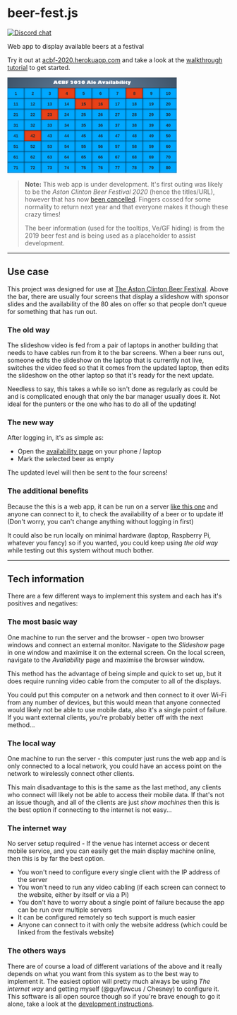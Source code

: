 # beer-fest.js

[![Discord chat](https://img.shields.io/discord/728418000952360980)](https://discord.com/channels/728418000952360980/)

Web app to display available beers at a festival

Try it out at [acbf-2020.herokuapp.com](https://acbf-2020.herokuapp.com/) and take a look at the [walkthrough tutorial](/docs/walkthrough.md) to get started.

<img src="/docs/images/availability-empty.png" width="384">

> **Note:** This web app is under development. It's first outing was likely to be the _Aston Clinton Beer Festival 2020_ (hence the titles/URL), however that has now [been cancelled](https://www.facebook.com/341405185896402/posts/2925670634136498).
> Fingers cossed for some normality to return next year and that everyone makes it though these crazy times!
>
> The beer information (used for the tooltips, Ve/GF hiding) is from the 2019 beer fest and is being used as a placeholder to assist development.

---

## Use case

This project was designed for use at [The Aston Clinton Beer Festival](http://www.astonclintonbeerfestival.co.uk/).
Above the bar, there are usually four screens that display a slideshow with sponsor slides
and the availability of the 80 ales on offer so that people don't queue for something that has run out.

### The old way

The slideshow video is fed from a pair of laptops in another building that needs to have cables run from it to the bar screens.
When a beer runs out, someone edits the slideshow on the laptop that is currently not live,
switches the video feed so that it comes from the updated laptop,
then edits the slideshow on the other laptop so that it's ready for the next update.

Needless to say, this takes a while so isn't done as regularly as could be and is complicated enough that only the bar manager usually does it.
Not ideal for the punters or the one who has to do all of the updating!

### The new way

After logging in, it's as simple as:

- Open the [availability page](https://acbf-2020.herokuapp.com/availability) on your phone / laptop
- Mark the selected beer as empty

The updated level will then be sent to the four screens!

### The additional benefits

Because the this is a web app, it can be run on a server [like this one](https://acbf-2020.herokuapp.com/) and anyone can connect to it,
to check the availability of a beer or to update it!
(Don't worry, you can't change anything without logging in first)

It could also be run locally on minimal hardware (laptop, Raspberry Pi, whatever you fancy) so if you wanted,
you could keep using _the old way_ while testing out this system without much bother.

---

## Tech information

There are a few different ways to implement this system and each has it's positives and negatives:

### The most basic way

One machine to run the server and the browser - open two browser windows and connect an external monitor.
Navigate to the _Slideshow_ page in one window and maximise it on the external screen.
On the local screen, navigate to the _Availability_ page and maximise the browser window.

This method has the advantage of being simple and quick to set up,
but it does require running video cable from the computer to all of the displays.

You could put this computer on a network and then connect to it over Wi-Fi from any number of devices,
but this would mean that anyone connected would likely not be able to use mobile data,
also it's a single point of failure. If you want external clients, you're probably better off with the next method...

### The local way

One machine to run the server - this computer just runs the web app and is only connected to a local network, you could have an access point on the network to wirelessly connect other clients.

This main disadvantage to this is the same as the last method, any clients who connect will likely not be able to access their mobile data.
If that's not an issue though, and all of the clients are just _show machines_ then this is the best option if connecting to the internet is not easy...

### The internet way

No server setup required - If the venue has internet access or decent mobile service, and you can easily get the main display machine online,
then this is by far the best option.

- You won't need to configure every single client with the IP address of the server
- You won't need to run any video cabling (if each screen can connect to the website, either by itself or via a Pi)
- You don't have to worry about a single point of failure because the app can be run over multiple servers
- It can be configured remotely so tech support is much easier
- Anyone can connect to it with only the website address (which could be linked from the festivals website)

### The others ways

There are of course a load of different variations of the above and it really depends on what you want from this system as to the best way to implement it.
The easiest option will pretty much always be using _The internet way_ and getting myself (@guyfawcus / Chesney) to configure it.
This software is all open source though so if you're brave enough to go it alone, take a look at the [development instructions](/docs/development.md).
